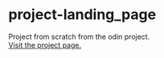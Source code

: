 # project-landing_page

Project from scratch from the odin project.  
[Visit the project page.](https://cere-0.github.io/project-landin_page/)
